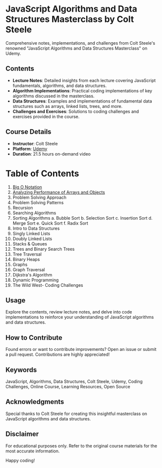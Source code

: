 # JavaScript Algorithms and Data Structures Masterclass by Colt Steele

Comprehensive notes, implementations, and challenges from Colt Steele's renowned "JavaScript Algorithms and Data Structures Masterclass" on Udemy.

## Contents

- **Lecture Notes**: Detailed insights from each lecture covering JavaScript fundamentals, algorithms, and data structures.
- **Algorithm Implementations**: Practical coding implementations of key algorithms discussed in the masterclass.
- **Data Structures**: Examples and implementations of fundamental data structures such as arrays, linked lists, trees, and more.
- **Challenges and Exercises**: Solutions to coding challenges and exercises provided in the course.

## Course Details

- **Instructor**: Colt Steele
- **Platform**: [Udemy](https://www.udemy.com/course/js-algorithms-and-data-structures-masterclass/)
- **Duration**: 21.5 hours on-demand video

# Table of Contents
1. [Big O Notation](BIG_O_NOTATION.md)
2. [Analyzing Performance of Arrays and Objects](ANALYSIS_PERFORMANCE_OF_ARRAYS_AND_OBJECTS.md)
3. Problem Solving Approach
4. Problem Solving Patterns
5. Recursion
6. Searching Algorithms
7. Sorting Algorithms
  a. Bubble Sort
  b. Selection Sort
  c. Insertion Sort
  d. Merge Sort
  e. Quick Sort
  f. Radix Sort
8. Intro to Data Structures
9. Singly Linked Lists
10. Doubly Linked Lists
11. Stacks & Queues 
12. Trees and Binary Search Trees
13. Tree Traversal
14. Binary Heaps
15. Graphs
16. Graph Traversal
17. Dijkstra's Algorithm
18. Dynamic Programming
19. The Wild West- Coding Challenges

## Usage

Explore the contents, review lecture notes, and delve into code implementations to reinforce your understanding of JavaScript algorithms and data structures.

## How to Contribute

Found errors or want to contribute improvements? Open an issue or submit a pull request. Contributions are highly appreciated!

## Keywords

JavaScript, Algorithms, Data Structures, Colt Steele, Udemy, Coding Challenges, Online Course, Learning Resources, Open Source

## Acknowledgments

Special thanks to Colt Steele for creating this insightful masterclass on JavaScript algorithms and data structures.

## Disclaimer

For educational purposes only. Refer to the original course materials for the most accurate information.

Happy coding!
